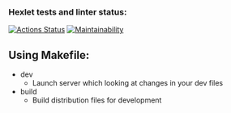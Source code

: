 ### Hexlet tests and linter status:
[![Actions Status](https://github.com/DanilCrazy99/fullstack-javascript-project-11/actions/workflows/hexlet-check.yml/badge.svg)](https://github.com/DanilCrazy99/fullstack-javascript-project-11/actions)
[![Maintainability](https://api.codeclimate.com/v1/badges/61f7796bab4f13ec29b5/maintainability)](https://codeclimate.com/github/DanilCrazy99/fullstack-javascript-project-11/maintainability)

## Using Makefile:
- dev
  - Launch server which looking at changes in your dev files
- build
  - Build distribution files for development